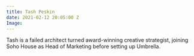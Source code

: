```yaml
---
title: Tash Peskin
date: 2021-02-12 20:05:00 Z
Image: 
---
```


Tash is a failed architect turned award-winning creative strategist, joining Soho House as Head of Marketing before setting up Umbrella.